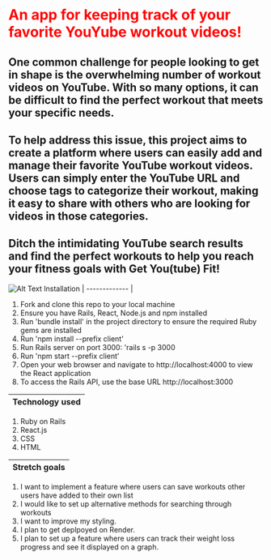# <span style="color: red;">An app for keeping track of your favorite YouYube workout videos!</span>
## One common challenge for people looking to get in shape is the overwhelming number of workout videos on YouTube. With so many options, it can be difficult to find the perfect workout that meets your specific needs.
## To help address this issue, this project aims to create a platform where users can easily add and manage their favorite YouTube workout videos. Users can simply enter the YouTube URL and choose tags to categorize their workout, making it easy to share with others who are looking for videos in those categories.
## Ditch the intimidating YouTube search results and find the perfect workouts to help you reach your fitness goals with Get You(tube) Fit! 
![Alt Text](https://drive.google.com/file/d/104PVrdBJvDTlQeuXe9sBArby6Mw1QFDs/view?usp=sharing)
Installation  | 
------------- | 
1. Fork and clone this repo to your local machine
2. Ensure you have Rails, React, Node.js and npm installed   
2. Run 'bundle install' in the project directory to ensure the required Ruby gems are installed 
3. Run 'npm install --prefix client'  
4. Run Rails server on port 3000: 'rails s -p 3000
5. Run 'npm start --prefix client'
6. Open your web browser and navigate to http://localhost:4000 to view the React application
7. To access the Rails API, use the base URL http://localhost:3000


Technology used  | 
------------- | 
1. Ruby on Rails 
2. React.js
3. CSS
4. HTML

Stretch goals |
------------- |
1. I want to implement a feature where users can save workouts other users have added to their own list <br>
2. I would like to set up alternative methods for searching through workouts <br>
3. I want to improve my styling.<br>
4. I plan to get deplpoyed on Render.<br>
5. I plan to set up a feature where users can track their weight loss progress and see it displayed on a graph. 